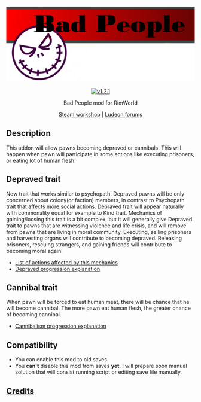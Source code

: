 <p align="center">
    <img src="https://raw.githubusercontent.com/Aviuz/BadPeople/master/Images/Logo.png" alt="Locks" />
</p>
<p align="center">
  <a href="https://github.com/Aviuz/BadPeople/releases">
    <img src="https://img.shields.io/badge/version-1.2.1-red.svg?style=flat" alt="v1.2.1" />
  </a>
</p>

<p align="center">
  Bad People mod for RimWorld
</p>
<p align="center">
    <a href=https://steamcommunity.com/sharedfiles/filedetails/?id=1369675292>Steam workshop</a> | <a href=https://ludeon.com/forums/index.php?topic=41303.0>Ludeon forums</a>
</p>

## Description
This addon will allow pawns becoming depraved or cannibals. This will happen when pawn will participate in some actions like executing prisoners, or eating lot of human flesh.

## Depraved trait
New trait that works similar to psychopath. Depraved pawns will be only concerned about colony(or faction) members, in contrast to Psychopath trait that affects more social actions.
Depraved trait will appear naturally with commonality equal for example to Kind trait.
Mechanics of gaining/loosing this trait is a bit complex, but it will generally give Depraved trait to pawns that are witnessing violence and life crisis, and will remove from pawns that are living in moral community.
Executing, selling prisoners and harvesting organs will contribute to becoming depraved.
Releasing prisoners, rescuing strangers, and gaining friends will contribute to becoming moral again.
* [List of actions affected by this mechanics](../../wiki/Depraved-trait)
* [Depraved progression explanation](../../wiki/Morality-progression)

## Cannibal trait
When pawn will be forced to eat human meat, there will be chance that he will become cannibal. The more pawn eat human flesh, the greater chance of becoming cannibal. 
* [Cannibalism progression explanation](../../wiki/Cannibalism-progression)

## Compatibility
* You can enable this mod to old saves.
* You **can't** disable this mod from saves **yet**. I will prepare soon manual solution that will consist running script or editing save file manually.

## [Credits](credits.md)
